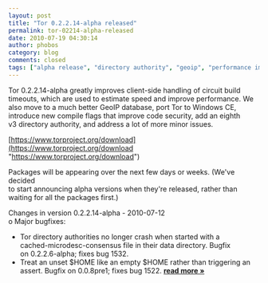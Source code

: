 ```yaml
---
layout: post
title: "Tor 0.2.2.14-alpha released"
permalink: tor-02214-alpha-released
date: 2010-07-19 04:30:14
author: phobos
category: blog
comments: closed
tags: ["alpha release", "directory authority", "geoip", "performance improvements"]
---
```


Tor 0.2.2.14-alpha greatly improves client-side handling of circuit build  
 timeouts, which are used to estimate speed and improve performance. We  
 also move to a much better GeoIP database, port Tor to Windows CE,  
 introduce new compile flags that improve code security, add an eighth  
 v3 directory authority, and address a lot of more minor issues.

[https://www.torproject.org/download](https://www.torproject.org/download "https://www.torproject.org/download")

Packages will be appearing over the next few days or weeks. (We've decided  
 to start announcing alpha versions when they're released, rather than  
 waiting for all the packages first.)

Changes in version 0.2.2.14-alpha - 2010-07-12  
 o Major bugfixes:  
 - Tor directory authorities no longer crash when started with a  
 cached-microdesc-consensus file in their data directory. Bugfix  
 on 0.2.2.6-alpha; fixes bug 1532.  
 - Treat an unset \$HOME like an empty \$HOME rather than triggering an  
 assert. Bugfix on 0.0.8pre1; fixes bug 1522. [**read more »**](https://blog.torproject.org/blog/tor-02214-alpha-released)
